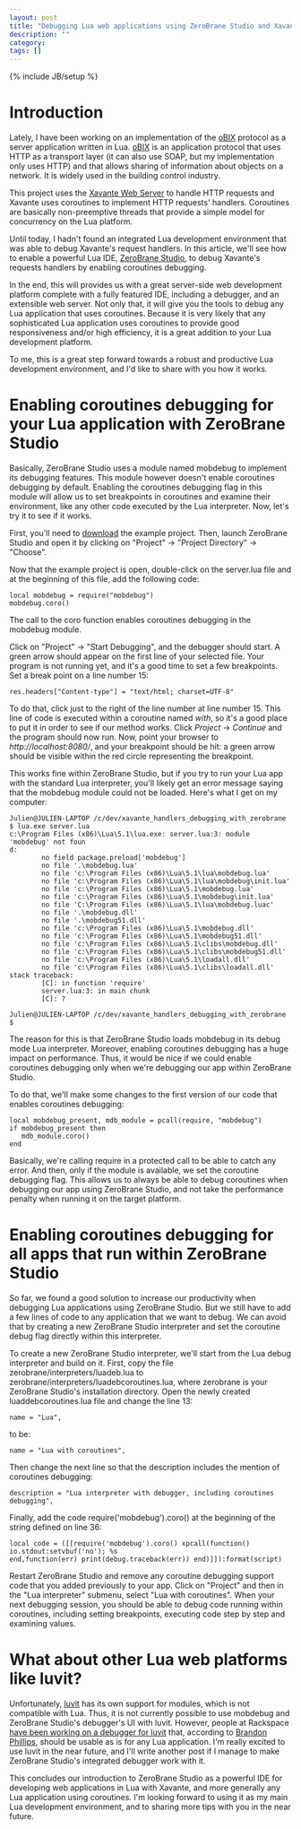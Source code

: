 ```yaml
---
layout: post
title: "Debugging Lua web applications using ZeroBrane Studio and Xavante"
description: ""
category: 
tags: []
---
```

{% include JB/setup %}

# Introduction

Lately, I have been working on an implementation of the [oBIX](http://www.obix.org/) protocol as a server application written in Lua. 
[oBIX](http://www.obix.org/) is an application protocol that uses HTTP as a transport layer (it can also use SOAP, 
but my implementation only uses HTTP) and that allows sharing of information about objects on a network. It is widely used in the building control industry.

This project uses the [Xavante Web Server](http://keplerproject.github.com/xavante/) to handle HTTP requests and Xavante uses coroutines to 
implement HTTP requests' handlers. Coroutines are basically non-preemptive threads that provide a simple model for concurrency on the Lua platform. 

Until today, I hadn't found an integrated Lua development environment that was able to debug Xavante's request handlers. In this article, we'll see 
how to enable a powerful Lua IDE, [ZeroBrane Studio](http://studio.zerobrane.com/), to debug Xavante's requests handlers by enabling coroutines debugging. 

In the end, this will provides us with a great server-side web development platform complete with a fully featured IDE, including a debugger, and an extensible web server.
Not only that, it will give you the tools to debug any Lua application that uses coroutines. Because it is very likely that any sophisticated 
Lua application uses coroutines to provide good responsiveness and/or high efficiency, it is a great addition to your Lua development platform.

To me, this is a great step forward towards a robust and productive Lua development environment, and I'd like to share with you how it works. 

# Enabling coroutines debugging for your Lua application with ZeroBrane Studio

Basically, ZeroBrane Studio uses a module named mobdebug to implement its debugging features. This module however doesn't enable coroutines debugging 
by default. Enabling the coroutines debugging flag in this module will allow us to set breakpoints in coroutines and examine their environment, like any other 
code executed by the Lua interpreter. Now, let's try it to see if it works.

First, you'll need to [download](/assets/debug_xavante_handlers_with_zerobrane.rar) the example project. Then, launch ZeroBrane Studio
and open it by clicking on "Project" -> "Project Directory" -> "Choose".

Now that the example project is open, double-click on the server.lua file and at the beginning of this file, add the following code:
 
	local mobdebug = require("mobdebug")
	mobdebug.coro()

The call to the coro function enables coroutines debugging in the mobdebug module. 

Click on "Project" -> "Start Debugging", and the debugger should start. A green arrow should appear on the first line of your selected file. 
Your program is not running yet, and it's a good time to set a few breakpoints. Set a break point on a line number 15:
	
	res.headers["Content-type"] = "text/html; charset=UTF-8"

To do that, click just to the right of the line number at line number 15. This line of code is executed within a coroutine named _with_, 
so it's a good place to put it in order to see if our method works. Click _Project_ -> _Continue_ and the program should now run. 
Now, point your browser to _http://localhost:8080/_, and your breakpoint should be hit: a green arrow should be visible within the red 
circle representing the breakpoint.

This works fine within ZeroBrane Studio, but if you try to run your Lua app with the standard Lua interpreter, you'll likely get an error message saying
that the mobdebug module could not be loaded. Here's what I get on my computer:

	Julien@JULIEN-LAPTOP /c/dev/xavante_handlers_debugging_with_zerobrane
	$ lua.exe server.lua
	c:\Program Files (x86)\Lua\5.1\lua.exe: server.lua:3: module 'mobdebug' not foun
	d:
			no field package.preload['mobdebug']
			no file '.\mobdebug.lua'
			no file 'c:\Program Files (x86)\Lua\5.1\lua\mobdebug.lua'
			no file 'c:\Program Files (x86)\Lua\5.1\lua\mobdebug\init.lua'
			no file 'c:\Program Files (x86)\Lua\5.1\mobdebug.lua'
			no file 'c:\Program Files (x86)\Lua\5.1\mobdebug\init.lua'
			no file 'C:\Program Files (x86)\Lua\5.1\lua\mobdebug.luac'
			no file '.\mobdebug.dll'
			no file '.\mobdebug51.dll'
			no file 'c:\Program Files (x86)\Lua\5.1\mobdebug.dll'
			no file 'c:\Program Files (x86)\Lua\5.1\mobdebug51.dll'
			no file 'c:\Program Files (x86)\Lua\5.1\clibs\mobdebug.dll'
			no file 'c:\Program Files (x86)\Lua\5.1\clibs\mobdebug51.dll'
			no file 'c:\Program Files (x86)\Lua\5.1\loadall.dll'
			no file 'c:\Program Files (x86)\Lua\5.1\clibs\loadall.dll'
	stack traceback:
			[C]: in function 'require'
			server.lua:3: in main chunk
			[C]: ?

	Julien@JULIEN-LAPTOP /c/dev/xavante_handlers_debugging_with_zerobrane
	$

The reason for this is that ZeroBrane Studio loads mobdebug in its debug mode Lua interpreter. Moreover, enabling
coroutines debugging has a huge impact on performance. Thus, it would be nice if we could enable coroutines debugging only when we're debugging our app 
within ZeroBrane Studio.

To do that, we'll make some changes to the first version of our code that enables coroutines debugging:

	local mobdebug_present, mdb_module = pcall(require, "mobdebug") 
	if mobdebug_present then 
	   mdb_module.coro() 
	end

Basically, we're calling require in a protected call to be able to catch any error. And then, only if the module is available, 
we set the coroutine debugging flag. This allows us to always be able to debug coroutines when debugging our app using ZeroBrane Studio, and not
take the performance penalty when running it on the target platform.

# Enabling coroutines debugging for all apps that run within ZeroBrane Studio

So far, we found a good solution to increase our productivity when debugging Lua applications using ZeroBrane Studio. But we still have to 
add a few lines of code to any application that we want to debug. We can avoid that by creating a new ZeroBrane Studio interpreter and set the coroutine 
debug flag directly within this interpreter.

To create a new ZeroBrane Studio interpreter, we'll start from the Lua debug interpreter and build on it. 
First, copy the file zerobrane/interpreters/luadeb.lua to zerobrane/interpreters/luadebcoroutines.lua, 
where zerobrane is your ZeroBrane Studio's installation directory. Open the newly created luaddebcoroutines.lua 
file and change the line 13:

	name = "Lua",
 
to be:
 
	name = "Lua with coroutines",
 
Then change the next line so that the description includes the mention of coroutines debugging:
 
	description = "Lua interpreter with debugger, including coroutines debugging",
 
Finally, add the code require('mobdebug').coro() at the beginning of the string defined on line 36:
 
	local code = ([[require('mobdebug').coro() xpcall(function() io.stdout:setvbuf('no'); %s 
	end,function(err) print(debug.traceback(err)) end)]]):format(script)
 
Restart ZeroBrane Studio and remove any coroutine debugging support code that you added previously to your app. Click on "Project" and then in the "Lua interpreter" 
submenu, select "Lua with coroutines". When your next debugging session, you should be able to debug code running within coroutines, including setting breakpoints, 
executing code step by step and examining values.

# What about other Lua web platforms like luvit?

Unfortunately, [luvit](http://luvit.io) has its own support for modules, which is not compatible with Lua.
Thus, it is not currently possible to use mobdebug and ZeroBrane Studio's debugger's UI with luvit.
However, people at Rackspace [have been working on a debugger for luvit](https://github.com/racker/virgo/blob/master/lib/lua/virgo-debugger.lua) that,
according to [Brandon Phillips](https://twitter.com/BrandonPhilips), should be usable as is for any Lua application. I'm really excited to use luvit in the near future, and I'll
write another post if I manage to make ZeroBrane Studio's integrated debugger work with it.

This concludes our introduction to ZeroBrane Studio as a powerful IDE for developing web applications in Lua with Xavante, and more generally any 
Lua application using coroutines. I'm looking forward to using it as my main Lua development environment, and to sharing more tips with you in 
the near future.
